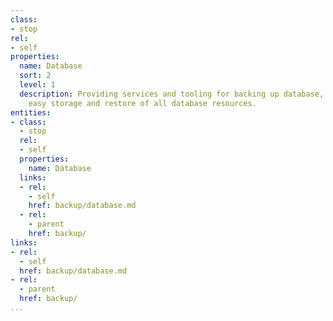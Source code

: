 ```yaml
---
class:
- stop
rel:
- self
properties:
  name: Database
  sort: 2
  level: 1
  description: Providing services and tooling for backing up database, allowing for
    easy storage and restore of all database resources.
entities:
- class:
  - stop
  rel:
  - self
  properties:
    name: Database
  links:
  - rel:
    - self
    href: backup/database.md
  - rel:
    - parent
    href: backup/
links:
- rel:
  - self
  href: backup/database.md
- rel:
  - parent
  href: backup/
...
```

